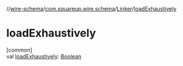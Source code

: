 //[wire-schema](../../../index.md)/[com.squareup.wire.schema](../index.md)/[Linker](index.md)/[loadExhaustively](load-exhaustively.md)

# loadExhaustively

[common]\
val [loadExhaustively](load-exhaustively.md): [Boolean](https://kotlinlang.org/api/latest/jvm/stdlib/kotlin/-boolean/index.html)
